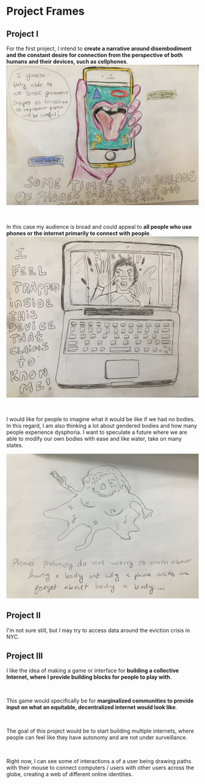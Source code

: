 # Project Frames

## Project I

For the first project, I intend to **create a narrative around disembodiment and the constant desire for connection from the perspective of both humans and their devices, such as cellphones**.
![I'm jealous of Phones because they get touched all the time](assets/uhoh.JPG)

<br>

In this case my audience is broad and could appeal to **all people who use phones or the internet primarily to connect with people**. 
![I feel trapped inside this device that claims to know me](assets/trapped.JPG)

<br>

I would like for people to imagine what it would be like if we had no bodies. In this regard, I am also thinking a lot about gendered bodies and how many people experience dysphoria. I want to speculate a future where we are able to modify our own bodies with ease and like water, take on many states. 

![Phones make me forget about having a body.](assets/body.JPG)

 
## Project II
I'm not sure still, but I may try to access data around the eviction crisis in NYC.
 
## Project III
I like the idea of making a game or interface for **building a collective Internet, where I provide building blocks for people to play with**. 

<br>

This game would specifically be for **marginalized communities to provide input on what an equitable, decentralized internet would look like**. 

<br>

The goal of this project would be to start building multiple internets, where people can feel like they have autonomy and are not under surveillance.
 
<br>

Right now, I can see some of interactions a of a user being drawing paths with their mouse to connect computers / users with other users across the globe, creating a web of different online identities. 
